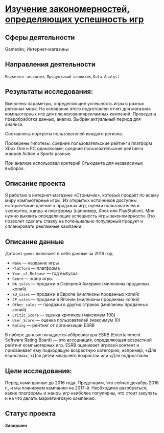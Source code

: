 # [Изучение закономерностей, определяющих успешность игр](https://github.com/BlackAkcel/Yandex.Praktikum/blob/main/Games/games.ipynb)
## Сферы деятельности
Gamedev, Интернет-магазины
## Направления деятельности
`Маркетинг-аналитик`, `Продуктовый аналитик`, `Data Analyst`
## Результаты исследования:
Выявлены параметры, определяющие успешность игры в разных регионах мира. На основании этого подготовлен отчет для магазина компьютерных игр для планированиярекламных кампаний. Проведена предобработка данных, анализ. Выбран актуальный период для анализа. 

Составлены портреты пользователей каждого региона. 

Проверены гипотезы: средние пользовательские рейтинги платформ Xbox One и PC одинаковые; средние пользовательские рейтинги жанров Action и Sports разные.

При анализе использовал критерий Стьюдента для независимых выборок.

## Описание проекта
Я работаю в интернет-магазине «Стримчик», который продаёт по всему миру компьютерные игры. Из открытых источников доступны исторические данные о продажах игр, оценки пользователей и экспертов, жанры и платформы (например, Xbox или PlayStation). Мне нужно выявить определяющие успешность игры закономерности. Это позволит сделать ставку на потенциально популярный продукт и спланировать рекламные кампании.

## Описание данные

Датасет `games` включает в себя данные за 2016 год:

- `Name` — название игры
- `Platform` — платформа
- `Year_of_Release` — год выпуска
- `Genre` — жанр игры
- `NA_sales` — продажи в Северной Америке (миллионы проданных копий)
- `EU_sales` — продажи в Европе (миллионы проданных копий)
- `JP_sales` — продажи в Японии (миллионы проданных копий)
- `Other_sales` — продажи в других странах (миллионы проданных копий)
- `Critic_Score` — оценка критиков (максимум 100)
- `User_Score` — оценка пользователей (максимум 10)
- `Rating` — рейтинг от организации ESRB


В наборе данных попадается аббревиатура ESRB (Entertainment Software Rating Board) — это ассоциация, определяющая возрастной рейтинг компьютерных игр. ESRB оценивает игровой контент и присваивает ему подходящую возрастную категорию, например, «Для взрослых», «Для детей младшего возраста» или «Для подростков».

## Цели исследования:

Перед нами данные до 2016 года. Представим, что сейчас декабрь 2016 г., и мы планируем кампанию на 2017-й. Необходимо разобраться, какие платформы и жанры игр наиболее популярны, что стоит закупать и на что делать маркетинговую кампанию.

## Статус проекта

**Завершен**
